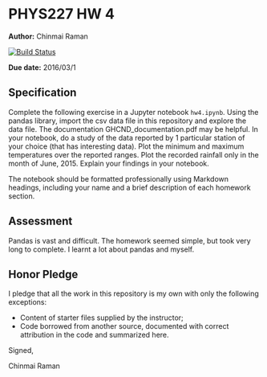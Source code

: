 # PHYS227 HW 4

**Author:** Chinmai Raman

[![Build Status](https://travis-ci.org/chapman-phys227-2016s/hw-4-ChinmaiRaman.svg?branch=master)](https://travis-ci.org/chapman-phys227-2016s/hw-4-ChinmaiRaman)

**Due date:** 2016/03/1

## Specification

Complete the following exercise in a Jupyter notebook ```hw4.ipynb```. Using the pandas library, import the csv data file in this repository and explore the data file. The documentation GHCND_documentation.pdf may be helpful. In your notebook, do a study of the data reported by 1 particular station of your choice (that has interesting data). Plot the minimum and maximum temperatures over the reported ranges. Plot the recorded rainfall only in the month of June, 2015. Explain your findings in your notebook.

The notebook should be formatted professionally using Markdown headings, including your name and a brief description of each homework section.

## Assessment

Pandas is vast and difficult. The homework seemed simple, but took very long to complete. I learnt a lot about pandas and myself.

## Honor Pledge

I pledge that all the work in this repository is my own with only the following exceptions:

* Content of starter files supplied by the instructor;
* Code borrowed from another source, documented with correct attribution in the code and summarized here.

Signed,

Chinmai Raman
